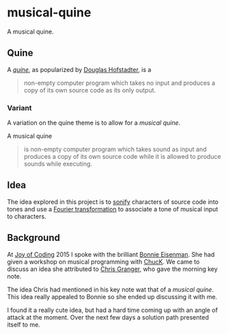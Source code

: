 musical-quine
=============

A musical quine.

Quine
-----

A [*quine*][quine], as popularized by [Douglas Hofstadter][douglas],
is a

> non-empty computer program which takes no input and produces a copy
> of its own source code as its only output.

### Variant

A variation on the quine theme is to allow for a *musical quine*.

A musical quine

> is non-empty computer program which takes sound as input and
> produces a copy of its own source code while it is allowed to
> produce sounds while executing.

Idea
----

The idea explored in this project is to [sonify][sonification]
characters of source code into tones and use a
[Fourier transformation][fourier] to associate a tone of musical
input to characters.

Background
----------

At [Joy of Coding][joc] 2015 I spoke with the brilliant
[Bonnie Eisenman][bonnie]. She had given a workshop on musical
programming with [ChucK][chuck]. We came to discuss an idea she
attributed to [Chris Granger][chris], who gave the morning key note.

The idea Chris had mentioned in his key note wat that of a *musical
quine*. This idea really appealed to Bonnie so she ended up discussing
it with me.

I found it a really cute idea, but had a hard time coming up with an
angle of attack at the moment. Over the next few days a solution path
presented itself to me.

[quine]: http://en.wikipedia.org/wiki/Quine_%28computing%29
[douglas]: http://en.wikipedia.org/wiki/Douglas_Hofstadter
[sonification]: http://en.wikipedia.org/wiki/Sonification
[fourier]: http://en.wikipedia.org/wiki/Fourier_transform
[joc]: http://joyofcoding.org/
[bonnie]: https://twitter.com/brindelle
[chuck]: http://chuck.cs.princeton.edu/
[chris]: https://twitter.com/ibdknox
